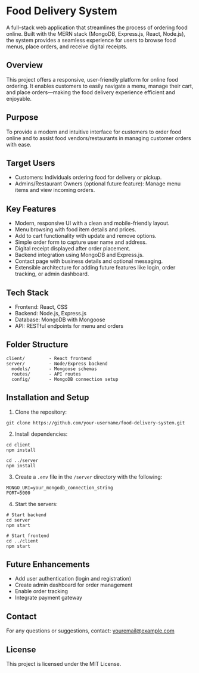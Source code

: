 # Food Delivery System

A full-stack web application that streamlines the process of ordering food online. Built with the MERN stack (MongoDB, Express.js, React, Node.js), the system provides a seamless experience for users to browse food menus, place orders, and receive digital receipts.

## Overview

This project offers a responsive, user-friendly platform for online food ordering. It enables customers to easily navigate a menu, manage their cart, and place orders—making the food delivery experience efficient and enjoyable.

## Purpose

To provide a modern and intuitive interface for customers to order food online and to assist food vendors/restaurants in managing customer orders with ease.

## Target Users

* Customers: Individuals ordering food for delivery or pickup.
* Admins/Restaurant Owners (optional future feature): Manage menu items and view incoming orders.

## Key Features

* Modern, responsive UI with a clean and mobile-friendly layout.
* Menu browsing with food item details and prices.
* Add to cart functionality with update and remove options.
* Simple order form to capture user name and address.
* Digital receipt displayed after order placement.
* Backend integration using MongoDB and Express.js.
* Contact page with business details and optional messaging.
* Extensible architecture for adding future features like login, order tracking, or admin dashboard.

## Tech Stack

* Frontend: React, CSS
* Backend: Node.js, Express.js
* Database: MongoDB with Mongoose
* API: RESTful endpoints for menu and orders

## Folder Structure

```
client/         - React frontend
server/         - Node/Express backend
  models/       - Mongoose schemas
  routes/       - API routes
  config/       - MongoDB connection setup
```

## Installation and Setup

1. Clone the repository:

```
git clone https://github.com/your-username/food-delivery-system.git
```

2. Install dependencies:

```
cd client
npm install

cd ../server
npm install
```

3. Create a `.env` file in the `/server` directory with the following:

```
MONGO_URI=your_mongodb_connection_string
PORT=5000
```

4. Start the servers:

```
# Start backend
cd server
npm start

# Start frontend
cd ../client
npm start
```

## Future Enhancements

* Add user authentication (login and registration)
* Create admin dashboard for order management
* Enable order tracking
* Integrate payment gateway

## Contact

For any questions or suggestions, contact: [youremail@example.com](mailto:youremail@example.com)

## License

This project is licensed under the MIT License.
